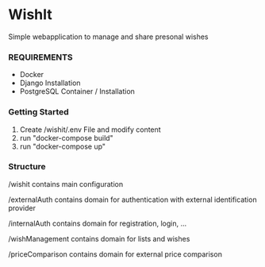 # WishIt

Simple webapplication to manage and share presonal wishes

### REQUIREMENTS

* Docker
* Django Installation
* PostgreSQL Container / Installation

### Getting Started

1. Create /wishit/.env File and modify content
2. run "docker-compose build"
3. run "docker-compose up"

### Structure

/wishit contains main configuration

/externalAuth contains domain for authentication with external identification provider

/internalAuth contains domain for registration, login, ...

/wishManagement contains domain for lists and wishes

/priceComparison contains domain for external price comparison
